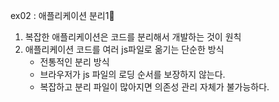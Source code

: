 ex02 : 애플리케이션 분리1🤠

1. 복잡한 애플리케이션은 코드를 분리해서 개발하는 것이 원칙
2. 애플리케이션 코드를 여러 js파일로 옮기는 단순한 방식
    - 전통적인 분리 방식
    - 브라우저가 js 파일의 로딩 순서를 보장하지 않는다. 
    - 복잡하고 분리 파일이 많아지면 의존성 관리 자체가 불가능하다.
    
